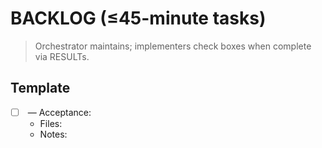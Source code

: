 # BACKLOG (≤45-minute tasks)
> Orchestrator maintains; implementers check boxes when complete via RESULTs.

## Template
- [ ] <Task title> — Acceptance: <bullet checks>
    - Files: <paths>
    - Notes: <short context>